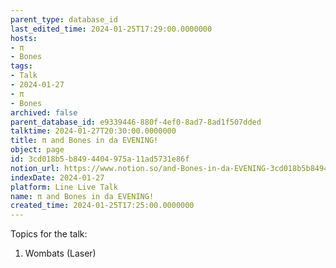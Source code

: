 ```yaml
---
parent_type: database_id
last_edited_time: 2024-01-25T17:29:00.0000000
hosts:
- π
- Bones
tags:
- Talk
- 2024-01-27
- π
- Bones
archived: false
parent_database_id: e9339446-880f-4ef0-8ad7-8ad1f507dded
talktime: 2024-01-27T20:30:00.0000000
title: π and Bones in da EVENING!
object: page
id: 3cd018b5-b849-4404-975a-11ad5731e86f
notion_url: https://www.notion.so/and-Bones-in-da-EVENING-3cd018b5b8494404975a11ad5731e86f
indexDate: 2024-01-27
platform: Line Live Talk
name: π and Bones in da EVENING!
created_time: 2024-01-25T17:25:00.0000000
---
```


Topics for the talk:
1. Wombats (Laser)

























